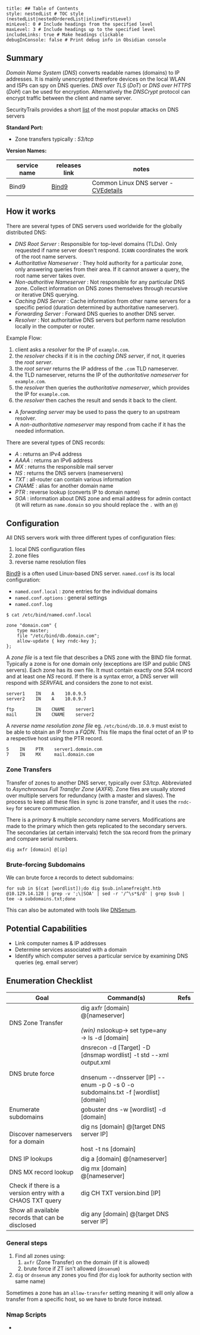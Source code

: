 ```table-of-contents
title: ## Table of Contents
style: nestedList # TOC style (nestedList|nestedOrderedList|inlineFirstLevel)
minLevel: 0 # Include headings from the specified level
maxLevel: 3 # Include headings up to the specified level
includeLinks: true # Make headings clickable
debugInConsole: false # Print debug info in Obsidian console
```

## Summary
*Domain Name System* (*DNS*) converts readable names (domains) to IP addresses. It is mainly unencrypted therefore devices on the local WLAN and ISPs can spy on DNS queries. *DNS over TLS* (*DoT*) or *DNS over HTTPS* (*DoH*) can be used for encryption. Alternatively the *DNSCrypt* protocol can encrypt traffic between the client and name server.

SecurityTrails provides a short [list](https://securitytrails.com/blog/most-popular-types-dns-attacks) of the most popular attacks on DNS servers

**Standard Port:** 
- Zone transfers typically : *53/tcp*

**Version Names:** 

| service name | releases link                      | notes                                                                                                     |
| ------------ | ---------------------------------- | --------------------------------------------------------------------------------------------------------- |
| Bind9        | [Bind9](https://www.isc.org/bind/) | Common Linux DNS server - [CVEdetails](https://www.cvedetails.com/product/144/ISC-Bind.html?vendor_id=64) |
## How it works
There are several types of DNS servers used worldwide for the globally distributed DNS:

- *DNS Root Server* : Responsible for top-level domains (TLDs). Only requested if name server doesn't respond. `ICANN` coordinates the work of the root name servers.
- *Authoritative Nameserver* : They hold authority for a particular zone, only answering queries from their area. If it cannot answer a query, the root name server takes over.
- *Non-authoritive Nameserver* : Not responsible for any particular DNS zone. Collect information on DNS zones themselves through recursive or iterative DNS querying.
- *Caching DNS Server* : Cache information from other name servers for a specific period (duration determined by authoritative nameserver).
- *Forwarding Server* : Forward DNS queries to another DNS server.
- *Resolver* : Not authoritative DNS servers but perform name resolution locally in the computer or router.

Example Flow:
1. client asks a *resolver* for the IP of `example.com`.
2. the *resolver* checks if it is in the *caching DNS server*, if not, it queries the *root server*.
3. the *root server* returns the IP address of the `.com` TLD nameserver.
4. the TLD nameserver, returns the IP of the *authoritative nameserver* for `example.com`.
5. the *resolver* then queries the *authoritative nameserver*, which provides the IP for `example.com`.
6. the *resolver* then caches the result and sends it back to the client.

- A *forwarding server* may be used to pass the query to an upstream resolver.
- A *non-authoritative nameserver* may respond from cache if it has the needed information.

There are several types of DNS records:
- *A* : returns an IPv4 address
- *AAAA* : returns an IPv6 address
- *MX* : returns the responsible mail server
- *NS* : returns the DNS servers (nameservers)
- *TXT* : all-router can contain various information
- *CNAME* : alias for another domain name
- *PTR* : reverse lookup (converts IP to domain name)
- *SOA* : information about DNS zone and email address for admin contact (it will return as `name.domain` so you should replace the `.` with an `@`)
## Configuration
All DNS servers work with three different types of configuration files:
1. local DNS configuration files
2. zone files
3. reverse name resolution files

[Bind9](https://www.isc.org/bind/) is a often used Linux-based DNS server. `named.conf` is its local configuration:
- `named.conf.local` : zone entries for the individual domains
- `named.conf.options` : general settings
- `named.conf.log`

```shell
$ cat /etc/bind/named.conf.local

zone "domain.com" {
	type master;
	file "/etc/bind/db.domain.com";
	allow-update { key rndc-key };
};
```

A *zone file* is a text file that describes a DNS zone with the BIND file format. Typically a zone is for one domain only (exceptions are ISP and public DNS servers). Each zone has its own file. It must contain exactly one *SOA* record and at least one *NS* record. If there is a syntax error, a DNS server will respond with *SERVFAIL* and considers the zone to not exist.
```BIND
server1    IN    A    10.0.9.5
server2    IN    A    10.0.9.7

ftp        IN    CNAME    server1
mail       IN    CNAME    server2
```

A *reverse name resolution zone file* eg. `/etc/bind/db.10.0.9` must exist to be able to obtain an IP from a *FQDN*. This file maps the final octet of an IP to a respective host using the PTR record.
```BIND
5    IN    PTR    server1.domain.com
7    IN    MX     mail.domain.com
```

### Zone Transfers
Transfer of zones to another DNS server, typically over *53/tcp*. Abbreviated to *Asynchronous Full Transfer Zone* (*AXFR*). Zone files are usually stored over multiple servers for redundancy (with a master and slaves). The process to keep all these files in sync is zone transfer, and it uses the `rndc-key` for secure communication.

There is a *primary* & multiple *secondary* name servers. Modifications are made to the primary which then gets replicated to the secondary servers. The secondaries (at certain intervals) fetch the `SOA` record from the primary and compare serial numbers.
```shell
dig axfr [domain] @[ip]
```
### Brute-forcing Subdomains
We can brute force `A` records to detect subdomains:
```shell
for sub in $(cat [wordlist]);do dig $sub.inlanefreight.htb @10.129.14.128 | grep -v ';\|SOA' | sed -r '/^\s*$/d' | grep $sub | tee -a subdomains.txt;done
```
This can also be automated with tools like [DNSenum](https://github.com/fwaeytens/dnsenum).

## Potential Capabilities
- Link computer names & IP addresses
- Determine services associated with a domain
- Identify which computer serves a particular service by examining DNS queries (eg. email server)

## Enumeration Checklist

| Goal                                                     | Command(s)                                                                                                                                                  | Refs |
| -------------------------------------------------------- | ----------------------------------------------------------------------------------------------------------------------------------------------------------- | ---- |
| DNS Zone Transfer                                        | dig axfr [domain] @[nameserver]<br><br>*(win)* nslookup-> set type=any -> ls -d [domain]                                                                    |      |
| DNS brute force                                          | dnsrecon -d [Target] -D [dnsmap wordlist] -t std --xml output.xml<br><br>dnsenum --dnsserver [IP] --enum -p 0 -s 0 -o subdomains.txt -f [wordlist] [domain] |      |
| Enumerate subdomains                                     | gobuster dns -w [wordlist] -d [domain]                                                                                                                      |      |
| Discover nameservers for a domain                        | dig ns [domain] @[target DNS server IP]<br><br>host -t ns [domain]                                                                                          |      |
| DNS IP lookups                                           | dig a [domain] @[nameserver]                                                                                                                                |      |
| DNS MX record lookup                                     | dig mx [domain] @[nameserver]                                                                                                                               |      |
| Check if there is a version entry with a CHAOS TXT query | dig CH TXT version.bind [IP]                                                                                                                                |      |
| Show all available records that can be disclosed         | dig any [domain] @[target DNS server IP]                                                                                                                    |      |
### General steps
1. Find all zones using:
	1. `axfr` (Zone Transfer) on the domain (if it is allowed)
	3. brute force if ZT isn't allowed (`dnsenum`)
2. `dig` or `dnsenum` any zones you find (for `dig` look for authority section with same name)

Sometimes a zone has an `allow-transfer` setting meaning it will only allow a transfer from a specific host, so we have to brute force instead.
### Nmap Scripts
- 